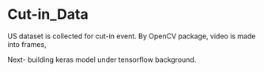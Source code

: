 # Cut-in_Data

US dataset is collected for cut-in event. By OpenCV package, video is made into frames, 

Next- building keras model under tensorflow background. 
